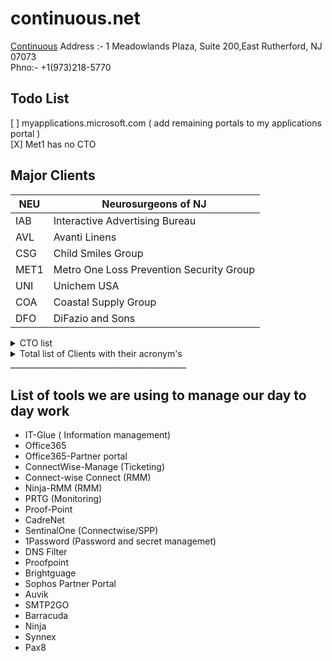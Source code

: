 # continuous.net
[Continuous](https://www.continuous.net/)
Address :- 1 Meadowlands Plaza, Suite 200,East Rutherford, NJ 07073  
Phno:- +1(973)218-5770

## Todo List
[ ] myapplications.microsoft.com ( add remaining portals to my applications portal )  
[X] Met1 has no CTO


## Major Clients

| **NEU**   | **Neurosurgeons of NJ**                   |
|-----------|-------------------------------------------|
| IAB       | Interactive Advertising Bureau            |
| AVL       | Avanti Linens                             |
| CSG       | Child Smiles Group                        |
| MET1      | Metro One Loss Prevention Security Group  |
| UNI       | Unichem USA                               |
| COA       | Coastal Supply Group                      |
| DFO       | DiFazio and Sons                          |



<details>
  <summary>CTO list</summary>
  <table>
    <tr>
        <td>Account ID</td>
        <td>Company</td>
        <td>CAM</td>
        <td>Secondary CAM</td>
        <td>QBR</td>
        <td>VCIO</td>
    </tr>
    <tr>
        <td>AVL</td>
        <td>Avanti Linens</td>
        <td>Alec McMeen</td>
        <td>Edwin Javier</td>
        <td>Quarterly</td>
        <td>Scott Peritzman</td>
    </tr>
    <tr>
        <td>LLC</td>
        <td>Lubriplate Lubricants</td>
        <td>Alec McMeen</td>
        <td>Ryan Bennett</td>
        <td>Bi-Annually</td>
        <td>Scott Peritzman</td>
    </tr>
    <tr>
        <td>NEU</td>
        <td>Neurosurgeons Of NJ</td>
        <td>Alec McMeen</td>
        <td>Robert Sawyer</td>
        <td>Quarterly</td>
        <td>Scott Peritzman</td>
    </tr>
    <tr>
        <td>PRES</td>
        <td>Prestige Capital Management</td>
        <td>Alec McMeen</td>
        <td>Edwin Javier</td>
        <td>Bi-Annually</td>
        <td>Scott Peritzman</td>
    </tr>
    <tr>
        <td>UNI</td>
        <td>Unichem USA</td>
        <td>Alec McMeen</td>
        <td>Edwin Javier</td>
        <td>Quarterly</td>
        <td>Scott Peritzman</td>
    </tr>
    <tr>
        <td>WHI</td>
        <td>White Toque</td>
        <td>Alec McMeen</td>
        <td>Ryan Bennett</td>
        <td>Quarterly</td>
        <td>Scott Peritzman</td>
    </tr>
    <tr>
        <td>ADS</td>
        <td>Advanced Data Systems</td>
        <td>Edwin Javier</td>
        <td>Steven Palma</td>
        <td>Bi-Annually</td>
        <td>Jason Silverglate</td>
    </tr>
    <tr>
        <td>AGM</td>
        <td>Agam Capital Management</td>
        <td>Edwin Javier</td>
        <td>Alec McMeen</td>
        <td>Bi-Annually</td>
        <td>Scott Peritzman</td>
    </tr>
    <tr>
        <td>AMT</td>
        <td>Association Master Trust</td>
        <td>Edwin Javier</td>
        <td>Robert Sawyer</td>
        <td>Quarterly</td>
        <td>Scott Peritzman</td>
    </tr>
    <tr>
        <td>ATL</td>
        <td>At Last Sportswear</td>
        <td>Edwin Javier</td>
        <td>Ryan Bennett</td>
        <td>Quarterly</td>
        <td>Scott Peritzman</td>
    </tr>
    <tr>
        <td>CMS</td>
        <td>Commsult</td>
        <td>Edwin Javier</td>
        <td>Ryan Bennett</td>
        <td>Bi-Annually</td>
        <td>Ross Brouse</td>
    </tr>
    <tr>
        <td>DTR</td>
        <td>Downtown Records</td>
        <td>Edwin Javier</td>
        <td>Ryan Bennett</td>
        <td>Bi-Annually</td>
        <td>Jason Silverglate</td>
    </tr>
    <tr>
        <td>GDS</td>
        <td>Gentle Dentistry</td>
        <td>Edwin Javier</td>
        <td>Robert Sawyer</td>
        <td>Bi-Annually</td>
        <td>Jason Silverglate</td>
    </tr>
    <tr>
        <td>NEW</td>
        <td>New York Mutual Trading Company</td>
        <td>Edwin Javier</td>
        <td>Ryan Bennett</td>
        <td></td>
        <td>Scott Peritzman</td>
    </tr>
    <tr>
        <td>PIE</td>
        <td>Pier Capital</td>
        <td>Edwin Javier</td>
        <td>Alec McMeen</td>
        <td>Bi-Annually</td>
        <td>Scott Peritzman</td>
    </tr>
    <tr>
        <td>PDG</td>
        <td>Princeton Dental Group</td>
        <td>Edwin Javier</td>
        <td>Robert Sawyer</td>
        <td>Bi-Annually</td>
        <td>Jason Silverglate</td>
    </tr>
    <tr>
        <td>SCM</td>
        <td>Source Communications</td>
        <td>Edwin Javier</td>
        <td>Ryan Bennett</td>
        <td>Bi-Annually</td>
        <td>Jason Silverglate</td>
    </tr>
    <tr>
        <td>CSG</td>
        <td>Childsmiles</td>
        <td>Robert Sawyer</td>
        <td>Alec McMeen</td>
        <td>Quarterly</td>
        <td>Scott Peritzman</td>
    </tr>
    <tr>
        <td>APT</td>
        <td>American Panel Tec</td>
        <td>Ryan Bennett</td>
        <td>Steven Palma</td>
        <td>Bi-Annually</td>
        <td>Richie Trivedi</td>
    </tr>
    <tr>
        <td>APD</td>
        <td>American Parkinsons Disease Association</td>
        <td>Ryan Bennett</td>
        <td>Steven Palma</td>
        <td>Quarterly</td>
        <td>Scott Peritzman</td>
    </tr>
    <tr>
        <td>ABP</td>
        <td>Architectural Bldg / ATC / Genetech / Universal Wall</td>
        <td>Ryan Bennett</td>
        <td>Steven Palma</td>
        <td>Bi-Annually</td>
        <td>Richie Trivedi</td>
    </tr>
    <tr>
        <td>COA</td>
        <td>Coastal Supply Group</td>
        <td>Ryan Bennett</td>
        <td>Steven Palma</td>
        <td>Quarterly</td>
        <td>Richie Trivedi</td>
    </tr>
    <tr>
        <td>CON</td>
        <td>Control Electric</td>
        <td>Ryan Bennett</td>
        <td>Steven Palma</td>
        <td>Quarterly</td>
        <td>Richie Trivedi</td>
    </tr>
    <tr>
        <td>DFO</td>
        <td>DiFazio / Faztec / Essco</td>
        <td>Ryan Bennett</td>
        <td>Edwin Javier</td>
        <td>Quarterly</td>
        <td>Richie Trivedi</td>
    </tr>
    <tr>
        <td>ITM</td>
        <td>"Itmas, Inc"</td>
        <td>Ryan Bennett</td>
        <td>Steven Palma</td>
        <td>Bi-Annually</td>
        <td>Richie Trivedi</td>
    </tr>
    <tr>
        <td>MET1</td>
        <td>Metro One / Carrabba / Krazy House</td>
        <td>Ryan Bennett</td>
        <td>Steven Palma</td>
        <td>Quarterly</td>
        <td>Richie Trivedi</td>
    </tr>
    <tr>
        <td>HAUS</td>
        <td>Neuhaus Chocolates</td>
        <td>Ryan Bennett</td>
        <td>Edwin Javier</td>
        <td>Bi-Annually</td>
        <td>Ross Brouse</td>
    </tr>
    <tr>
        <td>DEC</td>
        <td>Decotech Inc</td>
        <td>Steven Palma</td>
        <td>Edwin Javier</td>
        <td>Quarterly</td>
        <td>Jason Silverglate</td>
    </tr>
    <tr>
        <td>IAB</td>
        <td>Interactive Advertising Bureau</td>
        <td>Steven Palma</td>
        <td>Robert Sawyer</td>
        <td>Quarterly</td>
        <td>Scott Peritzman</td>
    </tr>
    <tr>
        <td>MOB</td>
        <td>Mobile Health</td>
        <td>Steven Palma</td>
        <td>Tarun Thakur</td>
        <td>Bi-Annually</td>
        <td>Jason Silverglate</td>
    </tr>
    <tr>
        <td>HVI</td>
        <td>Healthview</td>
        <td>Tarun Thakur</td>
        <td>Steven Palma</td>
        <td>Bi-Annually</td>
        <td>Richie Trivedi</td>
    </tr>
    <tr>
        <td>MDM</td>
        <td>MD Manage</td>
        <td>Tarun Thakur</td>
        <td>Ryan Bennett</td>
        <td>Quarterly</td>
        <td>Richie Trivedi</td>
    </tr>
</table>
</details>

<details>
  <summary>Total list of Clients with their acronym's</summary>
  <table><tr><td>Company ID</td><td>Company Name</td></tr><tr><td>ARRI</td><td>Arrieros Quality Foods</td></tr><tr><td>ARRI2</td><td>Arrieros Quality Foods 2</td></tr><tr><td>HPM</td><td>1/2 Price Movers</td></tr><tr><td>JCF</td><td>10th Judicial Circuit of Florida</td></tr><tr><td>ABCO</td><td>ABCO Refrigeration</td></tr><tr><td>ADCO</td><td>ADCO Electric</td></tr><tr><td>ADI</td><td>AdDaptive Intelligence</td></tr><tr><td>ATM</td><td>AdTrustMedia</td></tr><tr><td>ADS</td><td>Advanced Data Systems Corporation</td></tr><tr><td>AGM</td><td>Agam Capital Management</td></tr><tr><td>ALL</td><td>Alliance Auto Parts</td></tr><tr><td>ALT</td><td>"Altitude Fuel, Inc"</td></tr><tr><td>AFS</td><td>American Financial Security Life Insurance Company</td></tr><tr><td>AID</td><td>American International Designs</td></tr><tr><td>APDO</td><td>American Parkinsons (OHIO CHAPTER)</td></tr><tr><td>APDM</td><td>American Parkinsons Disease - MO</td></tr><tr><td>APD</td><td>American Parkinsons Disease Association</td></tr><tr><td>APPE</td><td>Appelli Interiors LLC</td></tr><tr><td>ARC</td><td>Archinet.com LLC</td></tr><tr><td>ABP</td><td>Architectural Building Products</td></tr><tr><td>ASH</td><td>Asphalt Green</td></tr><tr><td>AMT</td><td>Association Master Trust</td></tr><tr><td>ATL</td><td>At Last Sportswear</td></tr><tr><td>ATC</td><td>ATC Caulking</td></tr><tr><td>BME</td><td>Audience Partners</td></tr><tr><td>AVL</td><td>Avanti Linens</td></tr><tr><td>BEE</td><td>Beechwood Organization</td></tr><tr><td>BEY</td><td>Beyar's Market</td></tr><tr><td>BIA</td><td>Biagini Grassi Advisory Group LLC</td></tr><tr><td>BRA</td><td>Brands NYC</td></tr><tr><td>CAMP</td><td>Campa Construction Corp</td></tr><tr><td>CARG</td><td>Cargo Compass</td></tr><tr><td>CARI</td><td>Cariuty Consultants</td></tr><tr><td>CARR</td><td>Carrabba Inc (Metro One LPSG)</td></tr><tr><td>CEC</td><td>Ceco Electric</td></tr><tr><td>CHG</td><td>CH Global Holdings LLC</td></tr><tr><td>CHA</td><td>Chaco Group LLC</td></tr><tr><td>KRY</td><td>Charles Krypell Inc.</td></tr><tr><td>CHAR</td><td>Charter Linkz</td></tr><tr><td>CSG</td><td>"ChildSmiles Group, LLC"</td></tr><tr><td>CLA</td><td>Classic Protection</td></tr><tr><td>CLW</td><td>Cleanwater of New York</td></tr><tr><td>CCC</td><td>Clermont Communications Corp.</td></tr><tr><td>CLI</td><td>Clinical Laboratory Reference</td></tr><tr><td>CLJ</td><td>CLJ Building</td></tr><tr><td>CEG</td><td>Cloud Equity Group</td></tr><tr><td>COA</td><td>Coastal Supply Group</td></tr><tr><td>COG</td><td>Cognitive Therapy of SI</td></tr><tr><td>CAM</td><td>ColocationAmerica</td></tr><tr><td>CDNW</td><td>Columbia Doctors Neurosurgery Westchester (Bronxvi</td></tr><tr><td>CMS</td><td>Commsult</td></tr><tr><td>COM</td><td>Comodo Security Solutions</td></tr><tr><td>CON</td><td>Control Electric</td></tr><tr><td>COR</td><td>Corman USA Inc</td></tr><tr><td>CRES</td><td>Crescent Industries</td></tr><tr><td>CRI</td><td>"Critical Business Analysis, Inc."</td></tr><tr><td>CRON</td><td>Cron Agency Inc.</td></tr><tr><td>CSL</td><td>CSL Global Limited</td></tr><tr><td>CTC</td><td>CTC Transp Ins Services LLC</td></tr><tr><td>DEC</td><td>"Decor, Inc."</td></tr><tr><td>HER</td><td>Denise Heron</td></tr><tr><td>DFO</td><td>DiFazio Industries</td></tr><tr><td>DKS</td><td>DK Singh</td></tr><tr><td>DPG</td><td>Douglass Park Group</td></tr><tr><td>DTR</td><td>"Downtown Records, LLC"</td></tr><tr><td>CHOI</td><td>"Dr. John JK Choi, DMD, PC"</td></tr><tr><td>KAR</td><td>Dr. Karimi - NJ</td></tr><tr><td>GOR</td><td>Dr. Stephen Gordon</td></tr><tr><td>EJE</td><td>E-J Electric Installation Co</td></tr><tr><td>EFP</td><td>Earth Friendly Products</td></tr><tr><td>RUF</td><td>"Emil Rufolo, CPA, PLLC"</td></tr><tr><td>ESS</td><td>ESSCO Truck & Equipment Inc.</td></tr><tr><td>ELF</td><td>Ettinger Law Firm</td></tr><tr><td>EVO</td><td>"Evolutika, LLC (Igor)"</td></tr><tr><td>ECL</td><td>Excell Clinical Lab (MdManage)</td></tr><tr><td>EXCUPS</td><td>ExcessUPS</td></tr><tr><td>EXE</td><td>Executive Suites</td></tr><tr><td>EXT</td><td>Extec Solutions</td></tr><tr><td>EZP</td><td>EZ Ping Networks</td></tr><tr><td>FASS</td><td>"Fass Usa, Inc"</td></tr><tr><td>FAZ</td><td>Faztec Industries</td></tr><tr><td>FOX</td><td>Fox Broadcasting</td></tr><tr><td>FRA</td><td>Francine Pickett Cohen Attorney at Law</td></tr><tr><td>FRI</td><td>Friedman Consulting</td></tr><tr><td>FXC</td><td>FXCL Markets Ltd.</td></tr><tr><td>GAR</td><td>Garcia (Coastal)</td></tr><tr><td>GEN</td><td>Genetech Building Systems</td></tr><tr><td>GDS</td><td>Gentle Dentistry</td></tr><tr><td>GGN</td><td>Gigantic Nano</td></tr><tr><td>GIL</td><td>"Gilman Architects, PC."</td></tr><tr><td>GIA</td><td>Global IT Associates</td></tr><tr><td>GLO</td><td>Globetrans Network Inc.</td></tr><tr><td>GMA</td><td>GMA Electric</td></tr><tr><td>GFI</td><td>"GoFor IT, Inc (getitonsite.com)"</td></tr><tr><td>HAM</td><td>Hampton Inn and Suites</td></tr><tr><td>HEA</td><td>Healthalytica</td></tr><tr><td>HVI</td><td>"HealthView, Inc."</td></tr><tr><td>HLT</td><td>Helix Linear Technologies</td></tr><tr><td>HIG</td><td>Higher Level Education</td></tr><tr><td>HILL</td><td>Hilltop MRI</td></tr><tr><td>HIL</td><td>Hilton Garden Inn</td></tr><tr><td>HAV</td><td>Hostavps.com</td></tr><tr><td>IAB</td><td>Interactive Advertising Bureau</td></tr><tr><td>ITM</td><td>"Itmas, Inc (G)"</td></tr><tr><td>JSA</td><td>J-Star and Associates</td></tr><tr><td>SAV</td><td>"Jared M. Savino, CPA PLLC"</td></tr><tr><td>JMW</td><td>"Jessie M. Williams, CPA MBA"</td></tr><tr><td>JKP</td><td>JK Petroleum Inc</td></tr><tr><td>JODH</td><td>"JODHPURI, INC."</td></tr><tr><td>JOHN</td><td>John A. Marino</td></tr><tr><td>GUL</td><td>John P. Gulino & Associates</td></tr><tr><td>JWC</td><td>JW Carrigan LLC</td></tr><tr><td>KAY</td><td>Kay and Sons LLC</td></tr><tr><td>KEL</td><td>Kelly & Company CPA's</td></tr><tr><td>KSS</td><td>Kenneth Shuler Schools of Cosmetology</td></tr><tr><td>KIS</td><td>Kiswire</td></tr><tr><td>KRA</td><td>Krazy House Customs (Metro One LPSG)</td></tr><tr><td>LHM</td><td>Lake Hopatcong Marine</td></tr><tr><td>PAT</td><td>"Law Office of Milan C. Patel, P.C."</td></tr><tr><td>PRIN</td><td>Law Office of Susan Principato</td></tr><tr><td>LEA</td><td>Leading Edge Administrators</td></tr><tr><td>LEM</td><td>Lemor Development Group</td></tr><tr><td>LIF</td><td>LifTec</td></tr><tr><td>LORI</td><td>Lori Martin</td></tr><tr><td>LRSC</td><td>"LRS Communications, Inc"</td></tr><tr><td>LLC</td><td>Lubriplate Lubricants Company</td></tr><tr><td>MAG</td><td>Magne Safety LLC</td></tr><tr><td>MBIA</td><td>Mark V. Biagini</td></tr><tr><td>MAR</td><td>Marolli NYC</td></tr><tr><td>SCU</td><td>Maryanne Scudieri</td></tr><tr><td>MAT</td><td>Mathews Nichols & Associates</td></tr><tr><td>MDO</td><td>Matthew Dodd</td></tr><tr><td>MDM</td><td>MD Manage</td></tr><tr><td>MDR</td><td>MD Reports</td></tr><tr><td>MET1</td><td>Metro One LPSG</td></tr><tr><td>ARAM</td><td>"Michael Aram, Inc."</td></tr><tr><td>MLP</td><td>"ML Perry, CPA"</td></tr><tr><td>MNC</td><td>MNC Contracting LLC</td></tr><tr><td>MOB</td><td>Mobile Health</td></tr><tr><td>MOLA</td><td>Mola Sheet Metal</td></tr><tr><td>NMC</td><td>NameCheap</td></tr><tr><td>VISO</td><td>Neil Visoky</td></tr><tr><td>HAUS</td><td>Neuhaus Inc.</td></tr><tr><td>NYCC</td><td>New York Cardiocare PLLC</td></tr><tr><td>NEW</td><td>New York Mutual Trading</td></tr><tr><td>NYCP</td><td>New York Payroll</td></tr><tr><td>NEU</td><td>"NSONJ, LLC"</td></tr><tr><td>OPIN</td><td>Opinion Corp</td></tr><tr><td>PITY</td><td>Our Lady of Pity - St. Anthony of Padua Religious</td></tr><tr><td>OXF</td><td>Oxford Health Care</td></tr><tr><td>Park</td><td>Parkchester Preservation Mgt. LLC</td></tr><tr><td>PTE</td><td>Patriot Environmental</td></tr><tr><td>PEC</td><td>"Peco Pallet, Inc."</td></tr><tr><td>PENN</td><td>Penn South Federal Credit Union</td></tr><tr><td>PNE</td><td>Penner Elbow</td></tr><tr><td>MEM</td><td>Pharmaspectra</td></tr><tr><td>PIE</td><td>Pier Capital</td></tr><tr><td>PRE</td><td>Premier Glass</td></tr><tr><td>PRES</td><td>Prestige Capital</td></tr><tr><td>PDG</td><td>Princeton Dental Group</td></tr><tr><td>LAN</td><td>PURESEND</td></tr><tr><td>RME</td><td>Rackmounts Etc</td></tr><tr><td>RSAN</td><td>Rent Stabilization Association of NYC</td></tr><tr><td>AMDS</td><td>Rezolut (AMDS)</td></tr><tr><td>RGNS</td><td>RG Network Solutions</td></tr><tr><td>RBDESIGN</td><td>Ross Brouse Design</td></tr><tr><td>RPB</td><td>RP Baking</td></tr><tr><td>RSAE</td><td>"RSA Express, Inc"</td></tr><tr><td>S1C</td><td>"S-One Communications, Inc."</td></tr><tr><td>SJS</td><td>"S&J Sheet Metal Supply Co., Inc"</td></tr><tr><td>DAVE</td><td>"Sangeeta Dave MD, PC"</td></tr><tr><td>SEC</td><td>Scholes Electric and Communications</td></tr><tr><td>CCA</td><td>Sectigo Limited</td></tr><tr><td>SGI</td><td>Sentry Grand Insurance Group</td></tr><tr><td>QTR</td><td>ShenZhen Quantum Software Co Limited</td></tr><tr><td>SIE</td><td>"SI Excelsior, LLC"</td></tr><tr><td>SID</td><td>"Sidney Finkelstein, P.A."</td></tr><tr><td>SIGN</td><td>"Sign Design Group, Inc."</td></tr><tr><td>SII</td><td>sii HQ</td></tr><tr><td>SNS</td><td>Slate & Stone</td></tr><tr><td>SDS</td><td>Solara Data Systems</td></tr><tr><td>SCM</td><td>Source Communications</td></tr><tr><td>SWA</td><td>Southwest Airlines</td></tr><tr><td>SPIR</td><td>Spirit Airlines Inc</td></tr><tr><td>SCHU</td><td>Steve Schubak</td></tr><tr><td>GAL</td><td>"Steven Galan, CPA"</td></tr><tr><td>LAND</td><td>Steven Land</td></tr><tr><td>FLUM</td><td>Stuart J. Flum CPA & Associates</td></tr><tr><td>TNCO</td><td>Tenneco Automotive Operating Company</td></tr><tr><td>TESTCADRE</td><td>Test CadreNET</td></tr><tr><td>TGHA</td><td>The Beauty Institute</td></tr><tr><td>TFS</td><td>The Food Solution</td></tr><tr><td>RAW</td><td>The RAW Group</td></tr><tr><td>DYN</td><td>Then & Now Window Company</td></tr><tr><td>HARR</td><td>Tim Harrison and Associates</td></tr><tr><td>TGU</td><td>"TONI&GUY USA, LLC"</td></tr><tr><td>UNI</td><td>"Unichem Pharmaceuticals (USA), Inc."</td></tr><tr><td>UVW</td><td>Universal Wall</td></tr><tr><td>UC</td><td>University Communications</td></tr><tr><td>URSB</td><td>URSB</td></tr><tr><td>VGG</td><td>VG Growth Partners</td></tr><tr><td>VIL</td><td>Villa Restaurant Group Inc.</td></tr><tr><td>VIS</td><td>"Vishal Enterprises, Inc"</td></tr><tr><td>VFU</td><td>Vitaliy Fuks</td></tr><tr><td>VNA</td><td>VNA - Visiting Nurse Association</td></tr><tr><td>WAY</td><td>"Way Art, Inc"</td></tr><tr><td>WHI</td><td>"White Toque, LLC"</td></tr><tr><td>ZIM</td><td>Zim</td></tr></table>
</details>
____________________________________________

## List of tools we are using to manage our day to day work

* IT-Glue ( Information management)
* Office365
* Office365-Partner portal
* ConnectWise-Manage (Ticketing)
* Connect-wise Connect (RMM)
* Ninja-RMM (RMM)
* PRTG (Monitoring)
* Proof-Point
* CadreNet
* SentinalOne (Connectwise/SPP)
* 1Password (Password and secret managemet)
* DNS Filter
* Proofpoint
* Brightguage
* Sophos Partner Portal
* Auvik
* SMTP2GO
* Barracuda
* Ninja
* Synnex
* Pax8
